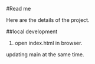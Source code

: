 #Read me

Here are the details of the project.

##local development
1. open index.html in browser.

updating main at the same time.
